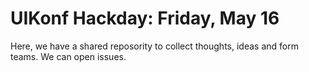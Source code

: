 # UIKonf Hackday: Friday, May 16

Here, we have a shared reposority to collect thoughts, ideas and form teams. We can open issues.
